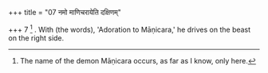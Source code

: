 +++
title = "07 नमो माणिचरायेति दक्षिणम्"

+++
7 [^2] . With (the words), 'Adoration to Māṇicara,' he drives on the beast on the right side.


[^2]:  The name of the demon Māṇicara occurs, as far as I know, only here.

